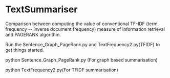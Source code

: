 # TextSummariser
Comparison between computing the value of conventional TF-IDF (term frequency -- inverse document frequency) measure of information retrieval and PAGERANK algorithm.

Run the Sentence_Graph_PageRank.py and TextFrequency2.py(TFIDF) to get things started.

python Sentence_Graph_PageRank.py (For graph based summarisation)

python TextFrequency2.py(For TFIDF summarisation)
